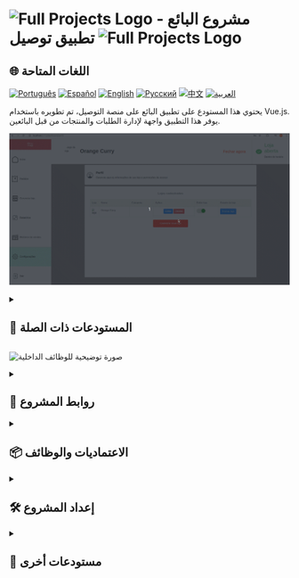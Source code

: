 # <img src="https://cdn-icons-png.flaticon.com/128/83/83522.png" alt="Full Projects Logo" width="42" height="30" /> مشروع البائع - تطبيق توصيل <img src="https://cdn-icons-png.flaticon.com/128/83/83522.png" alt="Full Projects Logo" width="42" height="30" />

## 🌐 اللغات المتاحة

[![Português](https://img.shields.io/badge/Português-green)](https://github.com/SamuelRocha91/seller_application/blob/main/README.md) [![Español](https://img.shields.io/badge/Español-yellow)](https://github.com/SamuelRocha91/seller_application/blob/main/README_es.md) [![English](https://img.shields.io/badge/English-blue)](https://github.com/SamuelRocha91/seller_application/blob/main/README_en.md) [![Русский](https://img.shields.io/badge/Русский-lightgrey)](https://github.com/SamuelRocha91/seller_application/blob/main/README_ru.md) [![中文](https://img.shields.io/badge/中文-red)](https://github.com/SamuelRocha91/seller_application/blob/main/README_ch.md) [![العربية](https://img.shields.io/badge/العربية-orange)](https://github.com/SamuelRocha91/seller_application/blob/main/README_ar.md)

يحتوي هذا المستودع على تطبيق البائع على منصة التوصيل، تم تطويره باستخدام Vue.js. يوفر هذا التطبيق واجهة لإدارة الطلبات والمنتجات من قبل البائعين.

![صورة توضيحية لتسجيل المستخدم](./assets/internal.gif)

<details>
  <summary><h2>🔗 المستودعات ذات الصلة</h2></summary>

  - 💎 [تطبيق التوصيل](https://github.com/SamuelRocha91/delivery_back/blob/main/README_ar.md) - الباكيند على Rails لتطبيق التوصيل.
  - 🛒 [تطبيق المستهلك](https://github.com/SamuelRocha91/consumy/blob/main/README_ar.md) - تطبيق المستهلك.
  - 💲 [API للدفع](https://github.com/SamuelRocha91/paymenty/blob/main/README_ar.md) - API للدفع.

</details>

![صورة توضيحية للوظائف الداخلية](./assets/registerseller.gif)

<details>
  <summary><h2>📑 روابط المشروع</h2></summary>

- [تصميم في Figma](https://www.figma.com/file/tS8r4eROXBknYixtDcijXd/Meu-portf%C3%B3lio?type=design&node-id=0-1&mode=design&t=pL6yJYx6lOSWBGdw-0)

</details>

<details>
  <summary><h2>📦 الاعتماديات والوظائف</h2></summary>

### الاعتماديات الرئيسية

- **Vue.js:** إطار عمل JavaScript تقدمي لبناء الواجهات.
- **Vue Router:** لتوجيه الصفحات في Vue.js.
- **Vite:** أداة بناء لتطوير سريع ومحسن.
- **Vitest:** إطار عمل للاختبارات الوحدوية لـ Vue.js.
- **ESLint & Prettier:** أدوات لتنسيق وتحليل الشيفرة للحفاظ على جودة الكود.
- **TypeScript:** دعم TypeScript لتطوير أكثر أمانًا وقابلية للتوسع.
- **Pinia:** مكتبة لإدارة الحالة مستوحاة من Vuex.

### الوظائف المنفذة

- **Fetch Event Source:** للتواصل في الوقت الحقيقي مع الباكيند.
- **SweetAlert2:** لعرض تنبيهات وحوارات جميلة وقابلة للتخصيص.
- **Vuedraggable:** للسحب والإفلات للعناصر في الواجهة.

### أدوات وإضافات أخرى

- **@rails/actioncable:** للتكامل مع WebSockets في الباكيند Rails.
- **lodash.debounce:** أداة للوظائف لتسهيل عمليات debounce.
- **@types/rails__actioncable:** نوعيات TypeScript لـ ActionCable.

</details>

<details>
  <summary><h2>🛠️ إعداد المشروع</h2></summary>

للاستخدام المتكامل، يرجى اتباع الخطوات في:

- [باك إند التوصيل](https://github.com/SamuelRocha91/delivery_back/blob/main/README_ar.md) - تطبيق الباكيند على Rails لمنصة التوصيل.

لإعداد وتشغيل المستودع بشكل فردي، اتبع الخطوات التالية:

### المتطلبات المسبقة

تأكد من تثبيت [Node.js](https://nodejs.org/) و [Yarn](https://classic.yarnpkg.com/lang/en/docs/install/) على جهازك.

### تثبيت الاعتماديات

```sh
npm install
```

### بدء خادم التطوير

للبدء في خادم التطوير، نفذ:

```sh
npm run dev
```

### تنفيذ الاختبارات

لتنفيذ الاختبارات الوحدوية، استخدم:

```sh
npm run test:unit
```

</details>

<details>
  <summary><h2>📂 مستودعات أخرى</h2></summary>

- 📏 [تطبيق الدقة على React](https://github.com/SamuelRocha91/precisionReactApplication/blob/main/README_ar.md) - واجهة لتسجيل قياسات الغاز والماء.
- 🤖 [API Node](https://github.com/SamuelRocha91/apiMeasureWaterAndGas/blob/main/README_ar.md) - API لقياس وتسجيل الاستهلاك.

</details>
